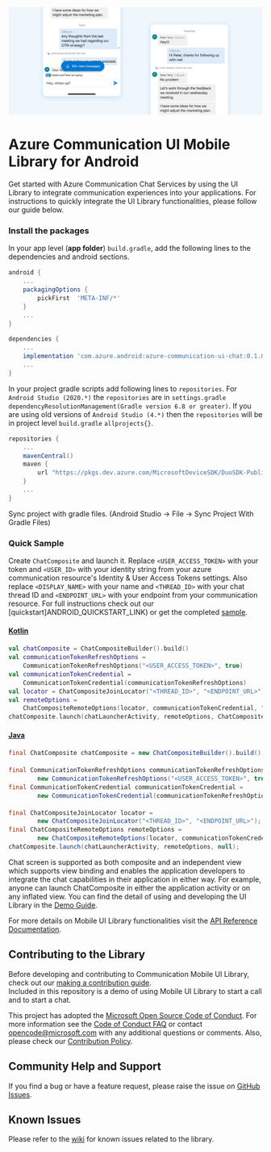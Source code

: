 ![Hero Image](../../docs/media/mobile-ui-library-chat-hero-image.png)

# Azure Communication UI Mobile Library for Android

Get started with Azure Communication Chat Services by using the UI Library to integrate communication experiences into your applications. For instructions to quickly integrate the UI Library functionalities, please follow our guide below.


### Install the packages

In your app level (**app folder**) `build.gradle`, add the following lines to the dependencies and android sections.

```groovy
android {
    ...
    packagingOptions {
        pickFirst  'META-INF/*'
    }
    ...
}
```

```groovy
dependencies {
    ...
    implementation 'com.azure.android:azure-communication-ui-chat:0.1.0'
    ...
}
```

In your project gradle scripts add following lines to `repositories`. For `Android Studio (2020.*)` the `repositories` are in `settings.gradle` `dependencyResolutionManagement(Gradle version 6.8 or greater)`. If you are using old versions of `Android Studio (4.*)` then the `repositories` will be in project level `build.gradle` `allprojects{}`.

```groovy
repositories {
    ...
    mavenCentral()
    maven {
        url "https://pkgs.dev.azure.com/MicrosoftDeviceSDK/DuoSDK-Public/_packaging/Duo-SDK-Feed/maven/v1"
    }
    ...
}
```
Sync project with gradle files. (Android Studio -> File -> Sync Project With Gradle Files)


### Quick Sample 

Create `ChatComposite` and launch it. Replace `<USER_ACCESS_TOKEN>` with your token and `<USER_ID>` with your identity string from your azure communication resource's Identity & User Access Tokens settings. Also replace `<DISPLAY_NAME>` with your name and `<THREAD_ID>` with your chat thread ID and `<ENDPOINT_URL>` with your endpoint from your communication resource. For full instructions check out our [quickstart]ANDROID_QUICKSTART_LINK) or get the completed [sample](AZURE-SAMPLE/Chat).

#### [Kotlin](#tab/kotlin)

```kotlin
val chatComposite = ChatCompositeBuilder().build()
val communicationTokenRefreshOptions =
    CommunicationTokenRefreshOptions("<USER_ACCESS_TOKEN>", true)
val communicationTokenCredential =
    CommunicationTokenCredential(communicationTokenRefreshOptions)
val locator = ChatCompositeJoinLocator("<THREAD_ID>", "<ENDPOINT_URL>")
val remoteOptions =
    ChatCompositeRemoteOptions(locator, communicationTokenCredential, "<USER_ID>", "<DISPLAY_NAME>")
chatComposite.launch(chatLauncherActivity, remoteOptions, ChatCompositeLocalOptions())
```

#### [Java](#tab/java)

```java
final ChatComposite chatComposite = new ChatCompositeBuilder().build();

final CommunicationTokenRefreshOptions communicationTokenRefreshOptions =
        new CommunicationTokenRefreshOptions("<USER_ACCESS_TOKEN>", true);
final CommunicationTokenCredential communicationTokenCredential =
        new CommunicationTokenCredential(communicationTokenRefreshOptions);

final ChatCompositeJoinLocator locator =
        new ChatCompositeJoinLocator("<THREAD_ID>", "<ENDPOINT_URL>");
final ChatCompositeRemoteOptions remoteOptions =
        new ChatCompositeRemoteOptions(locator, communicationTokenCredential, "<USER_ID>", "<DISPLAY_NAME>");
chatComposite.launch(chatLauncherActivity, remoteOptions, null);
```

Chat screen is supported as both composite and an independent view which supports view binding and enables the application developers to integrate the chat capabilities in their application in either way. For example, anyone can launch ChatComposite in either the application activity or on any inflated view. You can find the detail of using and developing the UI Library in the [Demo Guide](../../azure-communication-ui/demo-app).

For more details on Mobile UI Library functionalities visit the [API Reference Documentation](https://azure.github.io/azure-sdk-for-android/azure-communication-mobileui/index.html). 


## Contributing to the Library

Before developing and contributing to Communication Mobile UI Library, check out our [making a contribution guide](../../docs/contributing-guide.md).  
Included in this repository is a demo of using Mobile UI Library to start a call and to start a chat.

This project has adopted the [Microsoft Open Source Code of Conduct](https://opensource.microsoft.com/codeofconduct/). For more information see the [Code of Conduct FAQ](https://opensource.microsoft.com/codeofconduct/faq/) or contact [opencode@microsoft.com](mailto:opencode@microsoft.com) with any additional questions or comments. Also, please check our [Contribution Policy](../../docs/contributing-guide.md). 

## Community Help and Support

If you find a bug or have a feature request, please raise the issue on [GitHub Issues](https://github.com/Azure/communication-ui-library-android/issues).

## Known Issues

Please refer to the [wiki](https://github.com/Azure/communication-ui-library-android/wiki/Known-Issues) for known issues related to the library.